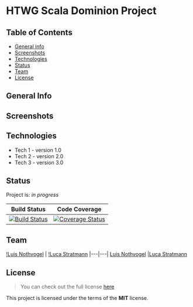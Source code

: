 # **HTWG Scala Dominion Project**
## Table of Contents
* [General info](#general-info)
* [Screenshots](#screenshots)
* [Technologies](#technologies)
* [Status](#status)
* [Team](#team)
* [License](#License)

## General Info

## Screenshots

## Technologies
* Tech 1 - version 1.0
* Tech 2 - version 2.0
* Tech 3 - version 3.0

## Status
Project is: _in progress_

| Build Status  | Code Coverage |
| ------------- | ------------- |
| [![Build Status](https://travis-ci.org/Involute1/de.htwg.se.dominion.svg?branch=Development_Luis)](https://travis-ci.org/Involute1/de.htwg.se.dominion)  | [![Coverage Status](https://coveralls.io/repos/github/Involute1/de.htwg.se.dominion/badge.svg?branch=Tests)](https://coveralls.io/github/Involute1/de.htwg.se.dominion?branch=Tests)  |

## Team
[!Luis Nothvogel](https://avatars1.githubusercontent.com/u/48949590?s=400&v=4) 
| [!Luca Stratmann](https://avatars3.githubusercontent.com/u/48965803?s=400&v=4)
|---|---|
[Luis Nothvogel](https://github.com/Involute1) |[Luca Stratmann](https://github.com/M1negam3)

## License
>You can check out the full license [here](https://github.com/Involute1/de.htwg.se.dominion/blob/Tests/LICENSE)

This project is licensed under the terms of the **MIT** license.
